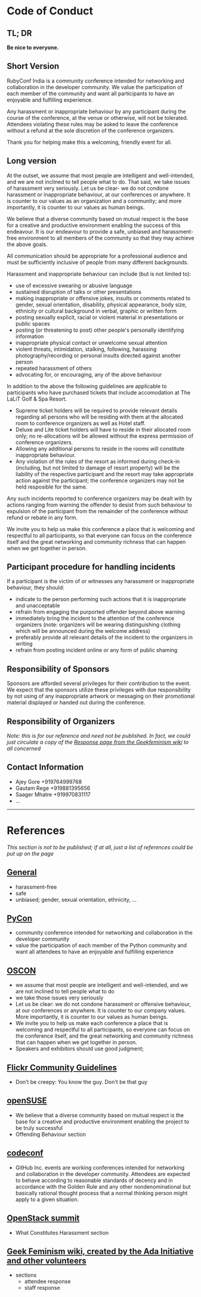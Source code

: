 Code of Conduct
===

TL; DR
---
**Be nice to everyone.**

Short Version
---
RubyConf India is a community conference intended for networking and collaboration in the developer community. We
value the participation of each member of the community and want all participants to have an enjoyable and fulfilling
experience. 

Any harassment or inappropriate behaviour by any participant during the course of the conference, at the venue or
otherwise, will not be tolerated. Attendees violating these rules may be asked to leave the conference without a refund
at the sole discretion of the conference organizers.

Thank you for helping make this a welcoming, friendly event for all.

Long version
---
At the outset, we assume that most people are intelligent and well-intended, and we are not inclined to tell people
what to do. That said, we take issues of harassment very seriously. Let us be clear- we do not condone harassment or
inappropriate behaviour, at our conferences or anywhere. It is counter to our values as an organization and a community;
and more importantly, it is counter to our values as human beings. 

We believe that a diverse community based on mutual respect is the base for a creative and productive environment
enabling the success of this endeavour. It is our endeavour to provide a safe, unbiased and harassment-free environment
to all members of the community so that they may achieve the above goals.

All communication should be appropriate for a professional audience and must be sufficiently inclusive of people from
many different backgrounds.

Harassment and inappropriate behaviour can include (but is not limited to):

- use of excessive swearing or abusive language
- sustained disruption of talks or other presentations
- making inappropriate or offensive jokes, insults or comments related to gender, sexual orientation, disability,
  physical appearance, body size, ethnicity or cultural background in verbal, graphic or written form
- posting sexually explicit, racial or violent material in presentations or public spaces
- posting (or threatening to post) other people's personally identifying information
- inappropriate physical contact or unwelcome sexual attention
- violent threats, intimidation, stalking, following, harassing photography/recording or personal insults directed
  against another person
- repeated harassment of others
- advocating for, or encouraging, any of the above behaviour

In addition to the above the following guidelines are applicable to participants who have purchased tickets that
include accomodation at The LaLiT Golf & Spa Resort.

- Supreme ticket holders will be required to provide relevant details regarding all persons who will be residing with
  them at the allocated room to conference organizers as well as Hotel staff.
- Deluxe and Lite ticket holders will have to reside in their allocated room only; no re-allocations will be allowed
  without the express permission of conference organizers.
- Allowing any additional persons to reside in the rooms will constitute inappropriate behaviour.
- Any violation of the rules of the resort as informed during check-in (including, but not limited to damage of resort
  property) will be the liability of the respective participant and the resort may take appropriate action against the
  participant; the conference organizers may not be held resposible for the same.

Any such incidents reported to conference organizers may be dealt with by actions ranging from warning the offender to
desist from such behaviour to expulsion of the participant from the remainder of the conference without refund or
rebate in any form.

We invite you to help us make this conference a place that is welcoming and respectful to all participants, so that
everyone can focus on the conference itself and the great networking and community richness that can happen when we
get together in person.


Participant procedure for handling incidents
---
If a participant is the victim of or witnesses any harassment or inappropriate behaviour, they should:

- indicate to the person performing such actions that it is inappropriate and unacceptable
- refrain from engaging the purported offender beyond above warning
- immediately bring the incident to the attention of the conference organizers
  (note: organizers will be wearing distinguishing clothing which will be announced during the welcome address)
- preferably provide all relevant details of the incident to the organizers in writing
- refrain from posting incident online or any form of public shaming

Responsibility of Sponsors
---
Sponsors are afforded several privileges for their contribution to the event. We expect that the sponsors utilize these
privileges with due responsibility by not using of any inappropriate artwork or messaging on their promotional material
displayed or handed out during the conference.

Responsibility of Organizers
---
_Note: this is for our reference and need not be published. In fact, we could just circulate a copy of the [Response
page from the Geekfeminism wiki](http://geekfeminism.wikia.com/wiki/Conference_anti-harassment/Responding_to_reports)
to all concerned_

Contact Information
---
- Ajey Gore     +919764999768
- Gautam Rege   +919881395656
- Saager Mhatre +919970831117
- ...

---

References
===
_This section is not to be published; if at all, just a list of references could be put up on the page_

[General](#)
---
- harassment-free
- safe
- unbiased; gender, sexual orientation, ethnicity, ...


[PyCon](https://raw.github.com/python/pycon-code-of-conduct/649f6db082ee8068520959a7c498dae14d598b8e/code_of_conduct.md)
---
- community conference intended for networking and collaboration in the developer community
- value the participation of each member of the Python community and want all attendees to have an enjoyable and
  fulfilling experience


[OSCON](http://oreilly.com/conferences/code-of-conduct.html)
---
- we assume that most people are intelligent and well-intended, and we are not inclined to tell people what to do
- we take those issues very seriously
- Let us be clear: we do not condone harassment or offensive behaviour, at our conferences or anywhere. It is counter
  to our company values. More importantly, it is counter to our values as human beings.
- We invite you to help us make each conference a place that is welcoming and respectful to all participants, so
  everyone can focus on the conference itself, and the great networking and community richness that can happen when we
  get together in person.
- Speakers and exhibitors should use good judgment;

[Flickr Community Guidelines]()
---
- Don’t be creepy: You know the guy. Don't be that guy


[openSUSE](http://en.opensuse.org/openSUSE:Conference_code_of_conduct)
---
- We believe that a diverse community based on mutual respect is the base for a creative and productive environment
  enabling the project to be truly successful
- Offending Behaviour section


[codeconf](http://codeconf.com/)
---
- GitHub Inc. events are working conferences intended for networking and collaboration in the developer community.
  Attendees are expected to behave according to reasonable standards of decency and in accordance with the Golden Rule
  and any other nondenominational but basically rational thought process that a normal thinking person might apply to a
  given situation.


[OpenStack summit](http://www.openstack.org/summit/openstack-summit-hong-kong-2013/the-openstack-summit-code-of-conduct/)
---
- What Constitutes Harassment section

[Geek Feminism wiki, created by the Ada Initiative and other volunteers](http://geekfeminism.wikia.com/wiki/Conference_anti-harassment/Policy)
---
- sections
  - attendee response
  - staff response
